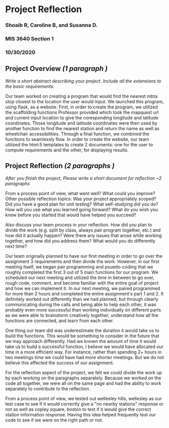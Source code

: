 # Project Reflection
### Shoaib R, Caroline B, and Susanna D.
### MIS 3640 Section 1
### 10/30/2020


## Project Overview *(1 paragraph )*

*Write a short abstract describing your project. Include all the extensions to the basic requirements.*

Our team worked on creating a program that would find the nearest mbta stop closest to the location the user would input. We launched this program, using flask, as a website. First, in order to create the program, we utilized the scaffolding functions Professor provided which took the mapquest url and current input location to give the coresponding longitude and latitude coordinates. Those longitude and latitude coordinates were then used by another function to find the nearest station and return the name as well as wheelchair accessibilities. Through a final function, we combined the functions to seamlessly flow. In order to create the website, our team utilized the html:5 templates to create 2 documents: one for the user to compute requirements and the other, for displaying results. 

## Project Reflection *(2 paragraphs )*

*After you finish the project, Please write a short document for reflection ~2 paragraphs*

From a process point of view, what went well? What could you improve? Other possible reflection topics: Was your project appropriately scoped? Did you have a good plan for unit testing? What self-studying did you do? How will you use what you learned going forward? What do you wish you knew before you started that would have helped you succeed?

Also discuss your team process in your reflection. How did you plan to divide the work (e.g. split by class, always pair program together, etc.) and how did it actually happen? Were there any issues that arose while working together, and how did you address them? What would you do differently next time?

Our team originally planned to have our first meeting in order to go over the assignment 3 requirements and then divide the work. However, in our first meeting itself, we began pair programming and psuedo-coding that we roughly completed the first 3 out of 5 main functions for our program. We scheduled our next meeting and utilized the time in between to go over, rough code, comment, and become familiar with the entire goal of project and how we can implement it. In our next meeting, we paired programmed for more than 2 hours and completed the entire assignment's part 1 and 2. It definitely worked out differently than we had planned, but through clearly communicating during the calls and being able to help each other, it was probably even more successful than working individually on different parts as we were able to brainstorm creatively together, understand how all the functions are connected, and learn from each other. 

One thing our team did was underestimate the duration it would take us to build the functions. This would be something to consider in the future that we may approach differently. Had we known the amount of time it would take us to build a successful function, I believe we would have allocated our time in a more efficient way. For instance, rather than spending 2+ hours in two meetings time we could have had more shorter meetings. But we do not believe this affected the success of our assignment.

For the reflection aspect of the project, we felt we could divide the work up by each working on the paragraphs separately. Because we worked on the code all together, we were all on the same page and had the ability to work separately to contribute to the reflection.

From a process point of view, we tested out wellesley hills, wellesley as our test case to see if it would correctly give a "no nearby stations" response or not as well as copley square, boston to test if it would give the correct station information response. Having this idea helped frequently test our code to see if we were on the right path or not.